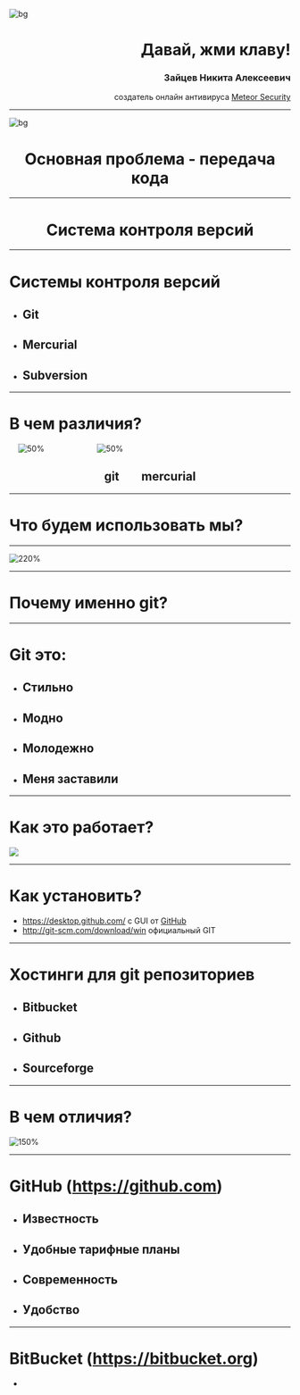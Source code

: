 <!-- prerender: true -->
![bg](./assets/0004.jpg)

<font align="right">

Давай, жми клаву!
===

### Зайцев Никита Алексеевич
создатель онлайн антивируса [Meteor Security](http://meteorsecurity.ru)

</font>

---
![bg](./assets/crazy.jpg)
<center>

# Основная проблема - передача кода

</center>

---

<center>

Система контроля версий
===

</center>

---

Системы контроля версий
===

* ## Git
* ## Mercurial
* ## Subversion

---


В чем различия?
===

&nbsp;&nbsp;&nbsp; ![50%](./assets/git.png)&nbsp;&nbsp;&nbsp;&nbsp;&nbsp;&nbsp;&nbsp;&nbsp;&nbsp;&nbsp;&nbsp;&nbsp;&nbsp;&nbsp;&nbsp;&nbsp;&nbsp;&nbsp;&nbsp;&nbsp;&nbsp;&nbsp;&nbsp;&nbsp;![50%](./assets/mercurial.png)

<center>

## git &nbsp;&nbsp;&nbsp;&nbsp;&nbsp;&nbsp; mercurial

</center>

---

Что будем использовать мы?
===

----

![220%](./assets/git_love.png)

---

Почему именно git?
===

---

Git это:
===
* ## Стильно
* ## Модно
* ## Молодежно
* ## Меня заставили

---

Как это работает?
===
![](./assets/git_work.png)

---

Как установить?
===
* https://desktop.github.com/ с GUI от [GitHub](https://github.com)
* http://git-scm.com/download/win официальный GIT

---
Хостинги для git репозиториев
===
* ## Bitbucket
* ## Github
* ## Sourceforge
---
В чем отличия?
===
![150%](./assets/vs.png)

---
GitHub (https://github.com)
===
* ## Известность
* ## Удобные тарифные планы
* ## Современность
* ## Удобство

---
BitBucket (https://bitbucket.org)
===
* 